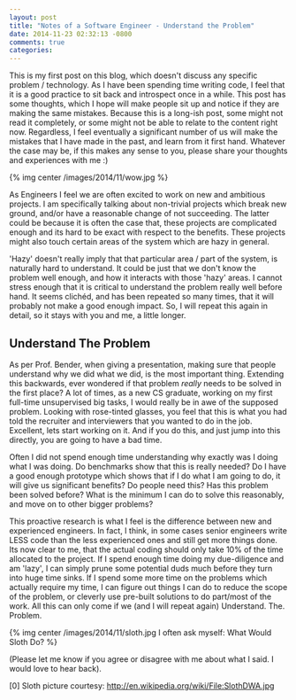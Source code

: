 ```yaml
---
layout: post
title: "Notes of a Software Engineer - Understand the Problem"
date: 2014-11-23 02:32:13 -0800
comments: true
categories: 
---
```

This is my first post on this blog, which doesn't discuss any specific problem / technology. As I have been spending time writing code, I feel that it is a good practice to sit back and introspect once in a while. This post has some thoughts, which I hope will make people sit up and notice if they are making the same mistakes. Because this is a long-ish post, some might not read it completely, or some might not be able to relate to the content right now. Regardless, I feel eventually a significant number of us will make the mistakes that I have made in the past, and learn from it first hand. Whatever the case may be, if this makes any sense to you, please share your thoughts and experiences with me :) 

{% img center /images/2014/11/wow.jpg %}

As Engineers I feel we are often excited to work on new and ambitious projects. I am specifically talking about non-trivial projects which break new ground, and/or have a reasonable change of not succeeding. The latter could be because it is often the case that, these projects are complicated enough and its hard to be exact with respect to the benefits. These projects might also touch certain areas of the system which are hazy in general.

'Hazy' doesn't really imply that that particular area / part of the system, is naturally hard to understand. It could be just that we don't know the problem well enough, and how it interacts with those 'hazy' areas. I cannot stress enough that it is critical to understand the problem really well before hand. It seems clichéd, and has been repeated so many times, that it will probably not make a good enough impact. So, I will repeat this again in detail, so it stays with you and me, a little longer.

## Understand The Problem

As per Prof. Bender, when giving a presentation, making sure that people understand why we did what we did, is the most important thing. Extending this backwards, ever wondered if that problem _really_ needs to be solved in the first place? A lot of times, as a new CS graduate, working on my first full-time unsupervised big tasks, I would really be in awe of the supposed problem. Looking with rose-tinted glasses, you feel that this is what you had told the recruiter and interviewers that you wanted to do in the job. Excellent, lets start working on it. And if you do this, and just jump into this directly, you are going to have a bad time.

Often I did not spend enough time understanding why exactly was I doing what I was doing. Do benchmarks show that this is really needed? Do I have a good enough prototype which shows that if I do what I am going to do, it will give us significant benefits? Do people need this? Has this problem been solved before? What is the minimum I can do to solve this reasonably, and move on to other bigger problems?

This proactive research is what I feel is the difference between new and experienced engineers. In fact, I think, in some cases senior engineers write LESS code than the less experienced ones and still get more things done. Its now clear to me, that the actual coding should only take 10% of the time allocated to the project. If I spend enough time doing my due-diligence and am 'lazy', I can simply prune some potential duds much before they turn into huge time sinks. If I spend some more time on the problems which actually require my time, I can figure out things I can do to reduce the scope of the problem, or cleverly use pre-built solutions to do part/most of the work. All this can only come if we (and I will repeat again) Understand. The. Problem.

{% img center /images/2014/11/sloth.jpg I often ask myself: What Would Sloth Do? %}

(Please let me know if you agree or disagree with me about what I said. I would love to hear back).

[0] Sloth picture courtesy: http://en.wikipedia.org/wiki/File:SlothDWA.jpg



